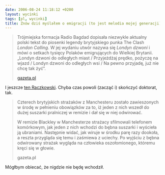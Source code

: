 ```yaml
---
date: 2006-08-24 11:18:12 +0200
layout: wycinki
tags: [pl, wycinki]
title: Znów dziś myślałem o emigracji (to jest melodia mojej generacji)
---
```


> Trójmiejska formacja Radio Bagdad dopisała niezwykle aktualny polski tekst do piosenki legendy brytyjskiego punka The Clash <cite>London Calling</cite>. W jej wydaniu utwór nazywa się <cite>Londyn dzwoni</cite> i mówi o setkach tysięcy Polaków emigrujących do Wielkiej Brytanii. „Londyn dzwoni do odległych miast / Przyjeżdżaj prędko, pożyczę na wjazd / Londyn dzwoni do odległych wsi / Na pewno przyjadę, już nie chcę tak żyć”.
>
> [gazeta.pl](http://serwisy.gazeta.pl/kultura/1,34169,3568252.html 'Młodzi nie wierzą politykom')</cite>

I jeszcze [ten Raczkowski](wycinki/bilet.jpg 'tu jest bilet i sto euro'). Chyba czas powoli (zacząć i) skończyć doktorat, tak.

> Czterech brytyjskich strażaków z Manchesteru zostało zawieszonych w środę w pełnieniu obowiązków za to, iż jeden z nich wszedł do dużej suszarki pralniczej w remizie i dał się w niej odwirować.
>
> W remizie Blackley w Manchesterze strażacy sfilmowali telefonem komórkowym, jak jeden z nich wchodzi do bębna suszarki i wyścieła ją ubraniami. Następnie widać, jak wiruje w środku parę razy dookoła, a reszta przygląda się temu i zaśmiewa z uciechy. Po wyjściu z bębna odwirowany strażak wygląda na człowieka oszołomionego, któremu kręci się w głowie.
>
> gazeta.pl

Mógłbym obiecać, że nigdzie nie będę wchodził.
